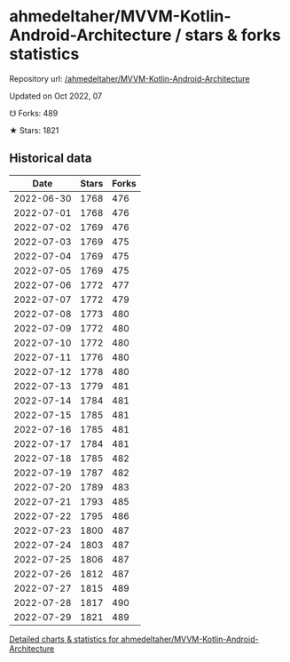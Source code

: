 # ahmedeltaher/MVVM-Kotlin-Android-Architecture / stars & forks statistics

Repository url: [/ahmedeltaher/MVVM-Kotlin-Android-Architecture](https://github.com/ahmedeltaher/MVVM-Kotlin-Android-Architecture)

Updated on Oct 2022, 07

☋ Forks: 489

★ Stars: 1821

## Historical data
| Date | Stars | Forks |
|------|-------|-------|
| 2022-06-30 | 1768 | 476 | 
| 2022-07-01 | 1768 | 476 | 
| 2022-07-02 | 1769 | 476 | 
| 2022-07-03 | 1769 | 475 | 
| 2022-07-04 | 1769 | 475 | 
| 2022-07-05 | 1769 | 475 | 
| 2022-07-06 | 1772 | 477 | 
| 2022-07-07 | 1772 | 479 | 
| 2022-07-08 | 1773 | 480 | 
| 2022-07-09 | 1772 | 480 | 
| 2022-07-10 | 1772 | 480 | 
| 2022-07-11 | 1776 | 480 | 
| 2022-07-12 | 1778 | 480 | 
| 2022-07-13 | 1779 | 481 | 
| 2022-07-14 | 1784 | 481 | 
| 2022-07-15 | 1785 | 481 | 
| 2022-07-16 | 1785 | 481 | 
| 2022-07-17 | 1784 | 481 | 
| 2022-07-18 | 1785 | 482 | 
| 2022-07-19 | 1787 | 482 | 
| 2022-07-20 | 1789 | 483 | 
| 2022-07-21 | 1793 | 485 | 
| 2022-07-22 | 1795 | 486 | 
| 2022-07-23 | 1800 | 487 | 
| 2022-07-24 | 1803 | 487 | 
| 2022-07-25 | 1806 | 487 | 
| 2022-07-26 | 1812 | 487 | 
| 2022-07-27 | 1815 | 489 | 
| 2022-07-28 | 1817 | 490 | 
| 2022-07-29 | 1821 | 489 | 


[Detailed charts & statistics for ahmedeltaher/MVVM-Kotlin-Android-Architecture](https://reviewgithub.com/rep/ahmedeltaher/MVVM-Kotlin-Android-Architecture)
